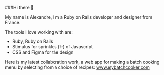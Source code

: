 ###Hi there 👋

My name is Alexandre, I'm a Ruby on Rails developer and designer from France.

The tools I love working with are:

- Ruby, Ruby on Rails
- Stimulus for sprinkles (✨) of Javascript
- CSS and Figma for the design

Here is my latest collaboration work, a web app for making a batch cooking menu by selecting from a choice of recipes:
www.mybatchcooker.com
